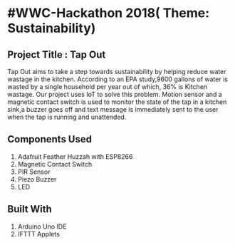 #WWC-Hackathon 2018( Theme: Sustainability)
==========

## Project Title :  Tap Out
Tap Out aims to take a step towards sustainability by helping reduce water wastage in the kitchen.
According to an EPA study,9600 gallons of water is wasted by a single household per year out of which, 36% is Kitchen wastage.
Our project uses IoT to solve this problem. Motion sensor and a magnetic contact switch is used to monitor the state of the tap in a kitchen sink,a buzzer goes off and text message is immediately sent to the user when the tap is running and unattended.

## Components Used
1. Adafruit Feather Huzzah with ESP8266
2. Magnetic Contact Switch
3. PIR Sensor
4. Piezo Buzzer
5. LED 

## Built With
1. Arduino Uno IDE
2. IFTTT Applets
